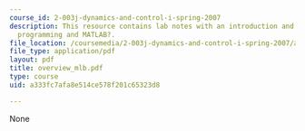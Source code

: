 ```yaml
---
course_id: 2-003j-dynamics-and-control-i-spring-2007
description: This resource contains lab notes with an introduction and overview of
  programming and MATLAB?.
file_location: /coursemedia/2-003j-dynamics-and-control-i-spring-2007/a333fc7afa8e514ce578f201c65323d8_overview_mlb.pdf
file_type: application/pdf
layout: pdf
title: overview_mlb.pdf
type: course
uid: a333fc7afa8e514ce578f201c65323d8

---
```

None